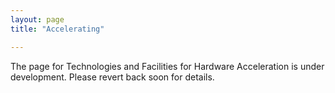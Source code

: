 ```yaml
---
layout: page
title: "Accelerating"

---
```


The page for Technologies and Facilities for Hardware Acceleration is under development. Please revert back soon for details.

